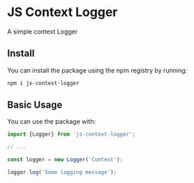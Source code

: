# JS Context Logger

A simple context Logger

## Install

You can install the package using the npm registry by running:

```sh
npm i js-context-logger
```

## Basic Usage

You can use the package with:

```ts
import {Logger} from 'js-context-logger';

// ...

const logger = new Logger('Context');

logger.log('Some logging message');
```